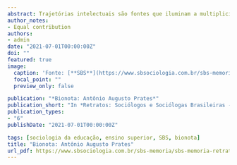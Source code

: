 ```yaml
---
abstract: Trajetórias intelectuais são fontes que iluminam a multiplicidade de caminhos de pesquisa e conheci mento de um campo científico. A Sociologia não foge desta possibilidade. Pesquisadores e professores traçam suas vidas, planejadas ou mesmo por acasos fortuitos, em torno de inquietações, interesses acadêmicos, oportunidades variadas ou chamados institucionais dando vida e corpo a um campo de conhecimento específico. O percurso dos atores diz muito sobre o movimento da Sociologia, seus matizes e sua diversidade. Esta foi a aposta da Sociedade Brasileira de Sociologia (SBS) no projeto de celebração dos 70 anos da Associação. O projeto consiste na edição de três volumes pelos quais será possível ter contato com a dinâmica de uma disciplina afetada pelas conjunturas ao mesmo tempo que as afeta igualmente.
author_notes:
- Equal contribution
authors:
- admin
date: "2021-07-01T00:00:00Z"
doi: ""
featured: true
image:
  caption: 'Fonte: [**SBS**](https://www.sbsociologia.com.br/sbs-memoria/sbs-memoria-retratos/)'
  focal_point: ""
  preview_only: false

publication: "*Bionota: Antônio Augusto Prates*"
publication_short: "In *Retratos: Sociólogos e Sociólogas Brasileiras - Volume 1*"
publication_types:
- "6"
publishDate: "2021-07-01T00:00:00Z"

tags: [sociologia da educação, ensino superior, SBS, bionota]
title: "Bionota: Antônio Augusto Prates"
url_pdf: https://www.sbsociologia.com.br/sbs-memoria/sbs-memoria-retratos/
---
```


